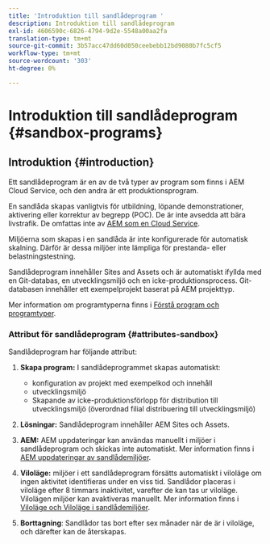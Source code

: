 ```yaml
---
title: 'Introduktion till sandlådeprogram '
description: Introduktion till sandlådeprogram
exl-id: 4606590c-6826-4794-9d2e-5548a00aa2fa
translation-type: tm+mt
source-git-commit: 3b57acc47dd60d050ceebebb12bd9080b7fc5cf5
workflow-type: tm+mt
source-wordcount: '303'
ht-degree: 0%

---
```


# Introduktion till sandlådeprogram {#sandbox-programs}

## Introduktion {#introduction}

Ett sandlådeprogram är en av de två typer av program som finns i AEM Cloud Service, och den andra är ett produktionsprogram.

En sandlåda skapas vanligtvis för utbildning, löpande demonstrationer, aktivering eller korrektur av begrepp (POC). De är inte avsedda att bära livstrafik. De omfattas inte av [AEM som en Cloud Service](https://www.adobe.com/legal/service-commitments.html).

Miljöerna som skapas i en sandlåda är inte konfigurerade för automatisk skalning. Därför är dessa miljöer inte lämpliga för prestanda- eller belastningstestning.

Sandlådeprogram innehåller Sites and Assets och är automatiskt ifyllda med en Git-databas, en utvecklingsmiljö och en icke-produktionsprocess.  Git-databasen innehåller ett exempelprojekt baserat på AEM projekttyp.

Mer information om programtyperna finns i [Förstå program och programtyper](/help/onboarding/getting-access-to-aem-in-cloud/understand-program-types.md).

### Attribut för sandlådeprogram {#attributes-sandbox}

Sandlådeprogram har följande attribut:

1. **Skapa program:** I sandlådeprogrammet skapas automatiskt:
   * konfiguration av projekt med exempelkod och innehåll
   * utvecklingsmiljö
   * Skapande av icke-produktionsförlopp för distribution till utvecklingsmiljö (överordnad filial distribuering till utvecklingsmiljö)

1. **Lösningar:** Sandlådeprogram innehåller AEM Sites och Assets.

1. **AEM:** AEM uppdateringar kan användas manuellt i miljöer i sandlådeprogram och skickas inte automatiskt.
Mer information finns i [AEM uppdateringar av sandlådemiljöer](/help/onboarding/getting-access-to-aem-in-cloud/hibernating-de-hibernating-sandbox-environments.md#aem-updates-sandbox).

1. **Viloläge:** miljöer i ett sandlådeprogram försätts automatiskt i viloläge om ingen aktivitet identifieras under en viss tid. Sandlådor placeras i viloläge efter 8 timmars inaktivitet, varefter de kan tas ur viloläge. Vilolägen miljöer kan avaktiveras manuellt.
Mer information finns i [Viloläge och Viloläge i sandlådemiljöer](/help/onboarding/getting-access-to-aem-in-cloud/hibernating-de-hibernating-sandbox-environments.md).

1. **Borttagning**: Sandlådor tas bort efter sex månader när de är i viloläge, och därefter kan de återskapas.
